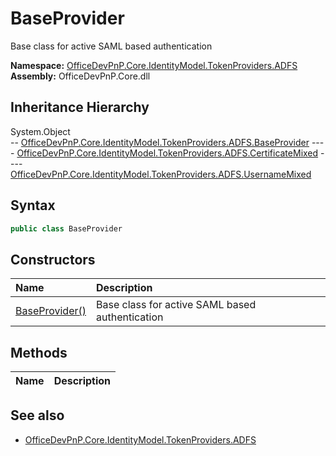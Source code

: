 # BaseProvider
Base class for active SAML based authentication  

**Namespace:** [OfficeDevPnP.Core.IdentityModel.TokenProviders.ADFS](OfficeDevPnP.Core.IdentityModel.TokenProviders.ADFS.md)  
**Assembly:** OfficeDevPnP.Core.dll  
## Inheritance Hierarchy
System.Object  
--  [OfficeDevPnP.Core.IdentityModel.TokenProviders.ADFS.BaseProvider](OfficeDevPnP.Core.IdentityModel.TokenProviders.ADFS.BaseProvider.md)
----  [OfficeDevPnP.Core.IdentityModel.TokenProviders.ADFS.CertificateMixed](OfficeDevPnP.Core.IdentityModel.TokenProviders.ADFS.CertificateMixed.md)
----  [OfficeDevPnP.Core.IdentityModel.TokenProviders.ADFS.UsernameMixed](OfficeDevPnP.Core.IdentityModel.TokenProviders.ADFS.UsernameMixed.md)
## Syntax
```C#
public class BaseProvider
```
## Constructors
|**Name**|**Description**|
|:-----|:-----|
| [BaseProvider()](OfficeDevPnP.Core.IdentityModel.TokenProviders.ADFS.BaseProvider.ctor1.md) |  Base class for active SAML based authentication 
## Methods
|**Name**|**Description**|
|:-----|:-----|
## See also
- [OfficeDevPnP.Core.IdentityModel.TokenProviders.ADFS](OfficeDevPnP.Core.IdentityModel.TokenProviders.ADFS.md)

